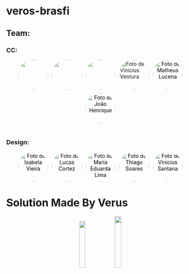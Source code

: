 # veros-brasfi

## Team:

<h3>CC:</h3>
<div style="display: flex; align-items: center; justify-content: center; flex-wrap: wrap; gap: 10px;">
    <a href="https://github.com/AntonioPaess">
        <img src="https://avatars.githubusercontent.com/u/123177984?v=4" style="border-radius: 50%; width: 80px; height: 80px;">
    </a>
    <a href="https://github.com/oMarcoMaciel">
        <img src="https://avatars.githubusercontent.com/u/126691818?v=4" style="border-radius: 50%; width: 80px; height: 80px;">
    </a>
    <a href="https://github.com/GalileuCMMoares">
        <img src="https://avatars.githubusercontent.com/u/165906088?v=4" style="border-radius: 50%; width: 80px; height: 80px;">
    </a>
    <a href="https://github.com/vinivent" style="text-decoration: none;">
            <img src="https://avatars.githubusercontent.com/u/99739118?v=4" style="border-radius: 50%; width: 80px; height: 80px;" alt="Foto de Vinicius Ventura">
        </a>
        <a href="https://github.com/Matheuslh" style="text-decoration: none; color: black; text-align: center;">
        <img src="https://avatars.githubusercontent.com/u/168059030?v=4" style="border-radius: 50%; width: 80px; height: 80px;" alt="Foto de Matheus Lucena">
    </a>
    <a href="https://github.com/jhrvo0" style="text-decoration: none; color: black; text-align: center;">
        <img src="https://avatars.githubusercontent.com/u/167437961?s=64&v=4" style="border-radius: 50%; width: 80px; height: 80px;" alt="Foto de João Henrique">
    </a>      
</div>
<br>
<h3>Design:</h3>
<div style="display: flex; align-items: center; justify-content: center; flex-wrap: wrap; gap: 10px;">
     <a href="https://github.com/Belacv15" style="text-decoration: none; color: black; text-align: center;">
        <img src="https://avatars.githubusercontent.com/u/169161718?v=4" style="border-radius: 50%; width: 80px; height: 80px;" alt="Foto de Isabela Vieira">
    </a>
    <a href="https://github.com/fluskas43" style="text-decoration: none; color: black; text-align: center;">
        <img src="https://avatars.githubusercontent.com/u/116669790?v=4" style="border-radius: 50%; width: 80px; height: 80px;" alt="Foto de Lucas Cortez">
    </a>
    <a href="https://github.com/maduuu-ai" style="text-decoration: none; color: black; text-align: center;">
        <img src="https://avatars.githubusercontent.com/u/200122211?v=4" style="border-radius: 50%; width: 80px; height: 80px;" alt="Foto de Maria Eduarda Lima">
    </a>
    <a href="https://github.com/tsmsXD" style="text-decoration: none; color: black; text-align: center;">
        <img src="https://avatars.githubusercontent.com/u/200014297?v=4" style="border-radius: 50%; width: 80px; height: 80px;" alt="Foto de Thiago Soares">
    </a>
    <a href="https://github.com/vesff0" style="text-decoration: none; color: black; text-align: center;">
        <img src="https://avatars.githubusercontent.com/u/49535009?v=4" style="border-radius: 50%; width: 80px; height: 80px;" alt="Foto de Vinicius Santana">
    </a>     
</div>

# Solution Made By Verus

<p align="center">
  <img src="https://github.com/user-attachments/assets/b2968265-463a-4d01-b765-cc4536241f65" width="17.9%"/>   
  <img src="https://github.com/user-attachments/assets/52a1c971-fae9-4f95-9b5d-2768dfa6500d" width="18.8%"/>
</p>
   
